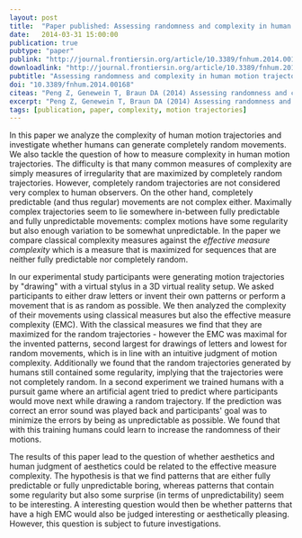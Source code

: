 ```yaml
---
layout: post
title:  "Paper published: Assessing randomness and complexity in human motion trajectories through analysis of symbolic sequences"
date:   2014-03-31 15:00:00
publication: true
pubtype: "paper"
publink: "http://journal.frontiersin.org/article/10.3389/fnhum.2014.00168/abstract"
downloadlink: "http://journal.frontiersin.org/article/10.3389/fnhum.2014.00168/pdf"
pubtitle: "Assessing randomness and complexity in human motion trajectories through analysis of symbolic sequences"
doi: "10.3389/fnhum.2014.00168"
citeas: "Peng Z, Genewein T, Braun DA (2014) Assessing randomness and complexity in human motion trajectories through analysis of symbolic sequences. Front. Hum. Neurosci. 8:168. doi: 10.3389/fnhum.2014.00168"
excerpt: "Peng Z, Genewein T, Braun DA (2014) Assessing randomness and complexity in human motion trajectories through analysis of symbolic sequences."
tags: [publication, paper, complexity, motion trajectories]
---
```

In this paper we analyze the complexity of human motion trajectories and investigate whether humans can generate completely random movements. We also tackle the question of how to measure complexity in human motion trajectories. The difficulty is that many common measures of complexity are simply measures of irregularity that are maximized by completely random trajectories. However, completely random trajectories are not considered very complex to human observers. On the other hand, completely predictable (and thus regular) movements are not complex either. Maximally complex trajectories seem to lie somewhere in-between fully predictable and fully unpredictable movements: complex motions have some regularity but also enough variation to be somewhat unpredictable. In the paper we compare classical complexity measures against the *effective measure complexity* which is a measure that is maximized for sequences that are neither fully predictable nor completely random.

In our experimental study participants were generating motion trajectories by "drawing" with a virtual stylus in a 3D virtual reality setup. We asked participants to either draw letters or invent their own patterns or perform a movement that is as random as possible. We then analyzed the complexity of their movements using classical measures but also the effective measure complexity (EMC). With the classical measures we find that they are maximized for the random trajectories - however the EMC was maximal for the invented patterns, second largest for drawings of letters and lowest for random movements, which is in line with an intuitive judgment of motion complexity. Additionally we found that the random trajectories generated by humans still contained some regularity, implying that the trajectories were not completely random. In a second experiment we trained humans with a pursuit game where an artificial agent tried to predict where participants would move next while drawing a random trajectory. If the prediction was correct an error sound was played back and participants' goal was to minimize the errors by being as unpredictable as possible. We found that with this training humans could learn to increase the randomness of their motions.

The results of this paper lead to the question of whether aesthetics and human judgment of aesthetics could be related to the effective measure complexity. The hypothesis is that we find patterns that are either fully predictable or fully unpredictable boring, whereas patterns that contain some regularity but also some surprise (in terms of unpredictability) seem to be interesting. A interesting question would then be whether patterns that have a high EMC would also be judged interesting or aesthetically pleasing. However, this question is subject to future investigations.
